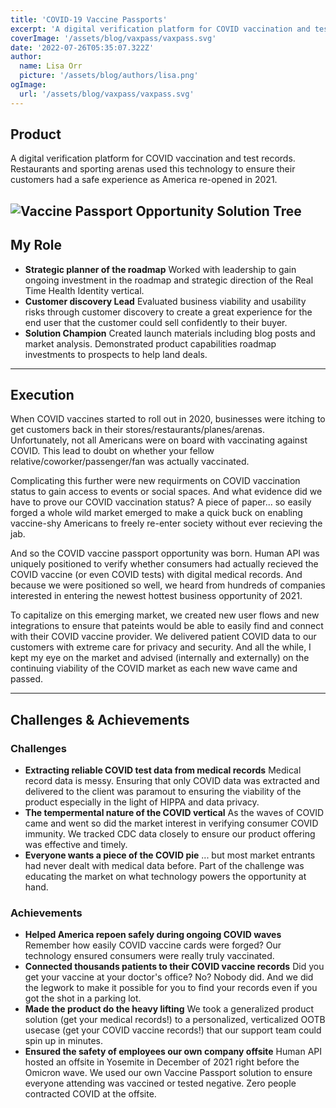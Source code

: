 ```yaml
---
title: 'COVID-19 Vaccine Passports'
excerpt: 'A digital verification platform for COVID vaccination and test records. Restaurants and sporting arenas used this technology to ensure their customers had a safe experience as America re-opened in 2021.'
coverImage: '/assets/blog/vaxpass/vaxpass.svg'
date: '2022-07-26T05:35:07.322Z'
author:
  name: Lisa Orr
  picture: '/assets/blog/authors/lisa.png'
ogImage:
  url: '/assets/blog/vaxpass/vaxpass.svg'
---
```


## Product

A digital verification platform for COVID vaccination and test records. Restaurants and sporting arenas used this technology to ensure their customers had a safe experience as America re-opened in 2021. 
 
 ![Vaccine Passport Opportunity Solution Tree](/assets/blog/vaxpass/vaxpass.png)
 ---

## My Role

* **Strategic planner of the roadmap** Worked with leadership to gain ongoing investment in the roadmap and strategic direction of the Real Time Health Identity vertical.
* **Customer discovery Lead** Evaluated business viability and usability risks through customer discovery to create a great experience for the end user that the customer could sell confidently to their buyer.
* **Solution Champion** Created launch materials including blog posts and market analysis. Demonstrated product capabilities roadmap investments to prospects to help land deals. 

---

## Execution

When COVID vaccines started to roll out in 2020, businesses were itching to get customers back in their stores/restaurants/planes/arenas. Unfortunately, not all Americans were on board with vaccinating against COVID. This lead to doubt on whether your fellow relative/coworker/passenger/fan was actually vaccinated.

Complicating this further were new requirments on COVID vaccination status to gain access to events or social spaces. And what evidence did we have to prove our COVID vaccination status? A piece of paper... so easily forged a whole wild market emerged to make a quick buck on enabling vaccine-shy Americans to freely re-enter society without ever recieving the jab.

And so the COVID vaccine passport opportunity was born. Human API was uniquely positioned to verify whether consumers had actually recieved the COVID vaccine (or even COVID tests) with digital medical records. And because we were positioned so well, we heard from hundreds of companies interested in entering the newest hottest business opportunity of 2021. 

To capitalize on this emerging market, we created new user flows and new integrations to ensure that pateints would be able to easily find and connect with their COVID vaccine provider. We delivered patient COVID data to our customers with extreme care for privacy and security. And all the while, I kept my eye on the market and advised (internally and externally) on the continuing viability of the COVID market as each new wave came and passed.

---

## Challenges & Achievements

### Challenges
* **Extracting reliable COVID test data from medical records** Medical record data is messy. Ensuring that only COVID data was extracted and delivered to the client was paramout to ensuring the viability of the product especially in the light of HIPPA and data privacy.
* **The tempermental nature of the COVID vertical** As the waves of COVID came and went so did the market interest in verifying consumer COVID immunity. We tracked CDC data closely to ensure our product offering was effective and timely.
* **Everyone wants a piece of the COVID pie** ... but most market entrants had never dealt with medical data before. Part of the challenge was educating the market on what technology powers the opportunity at hand.

### Achievements
* **Helped America repoen safely during ongoing COVID waves** Remember how easily COVID vaccine cards were forged? Our technology ensured consumers were really truly vaccinated.
* **Connected thousands patients to their COVID vaccine records** Did you get your vaccine at your doctor's office? No? Nobody did. And we did the legwork to make it possible for you to find your records even if you got the shot in a parking lot. 
* **Made the product do the heavy lifting** We took a generalized product solution (get your medical records!) to a personalized, verticalized OOTB usecase (get your COVID vaccine records!) that our support team could spin up in minutes.
* **Ensured the safety of employees our own company offsite** Human API hosted an offsite in Yosemite in December of 2021 right before the Omicron wave. We used our own Vaccine Passport solution to ensure everyone attending was vaccined or tested negative. Zero people contracted COVID at the offsite.

